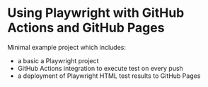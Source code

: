 # Using Playwright with GitHub Actions and GitHub Pages

Minimal example project which includes:

* a basic a Playwright project
* GitHub Actions integration to execute test on every push
* a deployment of Playwright HTML test results to GitHub Pages
